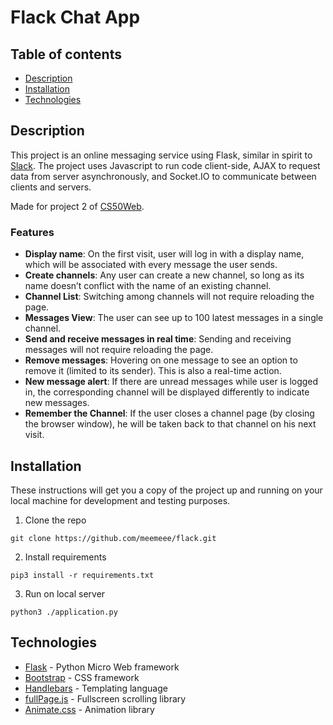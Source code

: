 # Flack Chat App

## Table of contents
* [Description](#description)
* [Installation](#installation)
* [Technologies](#technologies)

## Description

This project is an online messaging service using Flask, similar in spirit to [Slack](https://slack.com/features). The project uses Javascript to run code client-side, AJAX to request data from server asynchronously, and Socket.IO to communicate between clients and servers.

Made for project 2 of [CS50Web](https://cs50.harvard.edu/web/).

### Features
- **Display name**: On the first visit, user will log in with a display name, which will be associated with every message the user sends.
- **Create channels**: Any user can create a new channel, so long as its name doesn’t conflict with the name of an existing channel.
- **Channel List**: Switching among channels will not require reloading the page.
- **Messages View**: The user can see up to 100 latest messages in a single channel. 
- **Send and receive messages in real time**: Sending and receiving messages will not require reloading the page.
- **Remove messages**: Hovering on one message to see an option to remove it (limited to its sender). This is also a real-time action. 
- **New message alert**: If there are unread messages while user is logged in, the corresponding channel will be displayed differently to indicate new messages.  
- **Remember the Channel**: If the user closes a channel page (by closing the browser window), he will be taken back to that channel on his next visit.

## Installation

These instructions will get you a copy of the project up and running on your local machine for development and testing purposes.

1. Clone the repo
```
git clone https://github.com/meemeee/flack.git
```

2. Install requirements
```
pip3 install -r requirements.txt
```

3. Run on local server
```
python3 ./application.py
```

## Technologies

* [Flask](https://palletsprojects.com/p/flask/) - Python Micro Web framework
* [Bootstrap](https://getbootstrap.com/docs/4.0/) - CSS framework
* [Handlebars](https://handlebarsjs.com/guide/) -  Templating language
* [fullPage.js](https://github.com/alvarotrigo/fullPage.js/#fullpagejs) -  Fullscreen scrolling library
* [Animate.css](https://github.com/daneden/animate.css) -  Animation library



